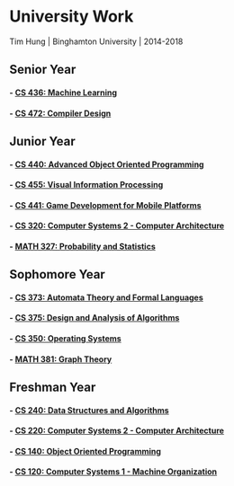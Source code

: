 # University Work

Tim Hung | Binghamton University | 2014-2018

## Senior Year

#### - [CS 436: Machine Learning](./cs436/)

#### - [CS 472: Compiler Design](./cs472/)


## Junior Year

#### - [CS 440: Advanced Object Oriented Programming](./cs440/)

#### - [CS 455: Visual Information Processing](./cs455/)

#### - [CS 441: Game Development for Mobile Platforms](./cs441/)

#### - [CS 320: Computer Systems 2 - Computer Architecture](.//)

#### - [MATH 327: Probability and Statistics](./math327/)


## Sophomore Year

#### - [CS 373: Automata Theory and Formal Languages](./cs373/)

#### - [CS 375: Design and Analysis of Algorithms](./cs375/)

#### - [CS 350: Operating Systems](./cs350/)

#### - [MATH 381: Graph Theory](./math381/)


## Freshman Year

#### - [CS 240: Data Structures and Algorithms](https://github.com/AvocadosConstant/splay-tree)

#### - [CS 220: Computer Systems 2 - Computer Architecture](./cs220/)

#### - [CS 140: Object Oriented Programming](https://github.com/MaxTracks/Pippin)

#### - [CS 120: Computer Systems 1 - Machine Organization](./cs120/)
